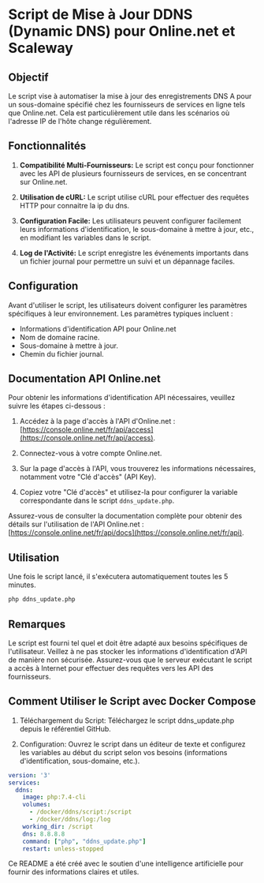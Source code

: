# Script de Mise à Jour DDNS (Dynamic DNS) pour Online.net et Scaleway

## Objectif

Le script vise à automatiser la mise à jour des enregistrements DNS A pour un sous-domaine spécifié chez les fournisseurs de services en ligne tels que Online.net. Cela est particulièrement utile dans les scénarios où l'adresse IP de l'hôte change régulièrement.

## Fonctionnalités

1. **Compatibilité Multi-Fournisseurs:** Le script est conçu pour fonctionner avec les API de plusieurs fournisseurs de services, en se concentrant sur Online.net.

2. **Utilisation de cURL:** Le script utilise cURL pour effectuer des requêtes HTTP pour connaitre la ip du dns.

3. **Configuration Facile:** Les utilisateurs peuvent configurer facilement leurs informations d'identification, le sous-domaine à mettre à jour, etc., en modifiant les variables dans le script.

4. **Log de l'Activité:** Le script enregistre les événements importants dans un fichier journal pour permettre un suivi et un dépannage faciles.

## Configuration

Avant d'utiliser le script, les utilisateurs doivent configurer les paramètres spécifiques à leur environnement. Les paramètres typiques incluent :

- Informations d'identification API pour Online.net
- Nom de domaine racine.
- Sous-domaine à mettre à jour.
- Chemin du fichier journal.

## Documentation API Online.net

Pour obtenir les informations d'identification API nécessaires, veuillez suivre les étapes ci-dessous :

1. Accédez à la page d'accès à l'API d'Online.net : [https://console.online.net/fr/api/access](https://console.online.net/fr/api/access).

2. Connectez-vous à votre compte Online.net.

3. Sur la page d'accès à l'API, vous trouverez les informations nécessaires, notamment votre "Clé d'accès" (API Key).

4. Copiez votre "Clé d'accès" et utilisez-la pour configurer la variable correspondante dans le script `ddns_update.php`.

Assurez-vous de consulter la documentation complète pour obtenir des détails sur l'utilisation de l'API Online.net : [https://console.online.net/fr/api/docs](https://console.online.net/fr/api).

## Utilisation

Une fois le script lancé, il s'exécutera automatiquement toutes les 5 minutes.

```bash
php ddns_update.php
```

## Remarques
Le script est fourni tel quel et doit être adapté aux besoins spécifiques de l'utilisateur.
Veillez à ne pas stocker les informations d'identification d'API de manière non sécurisée.
Assurez-vous que le serveur exécutant le script a accès à Internet pour effectuer des requêtes vers les API des fournisseurs.

## Comment Utiliser le Script avec Docker Compose
1. Téléchargement du Script: Téléchargez le script ddns_update.php depuis le référentiel GitHub.

2. Configuration: Ouvrez le script dans un éditeur de texte et configurez les variables au début du script selon vos besoins (informations d'identification, sous-domaine, etc.).

````Dockercompose.yml
version: '3'
services:
  ddns:
    image: php:7.4-cli
    volumes:
      - /docker/ddns/script:/script
      - /docker/ddns/log:/log
    working_dir: /script
    dns: 8.8.8.8
    command: ["php", "ddns_update.php"]
    restart: unless-stopped
````


Ce README a été créé avec le soutien d'une intelligence artificielle pour fournir des informations claires et utiles.
